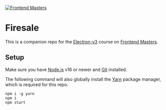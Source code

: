 [![Frontend Masters](https://static.frontendmasters.com/assets/brand/logos/full.png)][fem]

# Firesale

This is a companion repo for the [Electron-v3][course] course on [Frontend Masters][fem].

## Setup
Make sure you have [Node.js](https://nodejs.org/) v16 or newer and [Git](https://git-scm.com/) installed.

The following command will also globally install the [Yarn](https://yarnpkg.com/) package manager, which is required for this repo.

```
npm i -g yarn
npm i
npm start
```

[fem]: https://frontendmasters.com
[course]: https://frontendmasters.com/courses/electron-v3/
